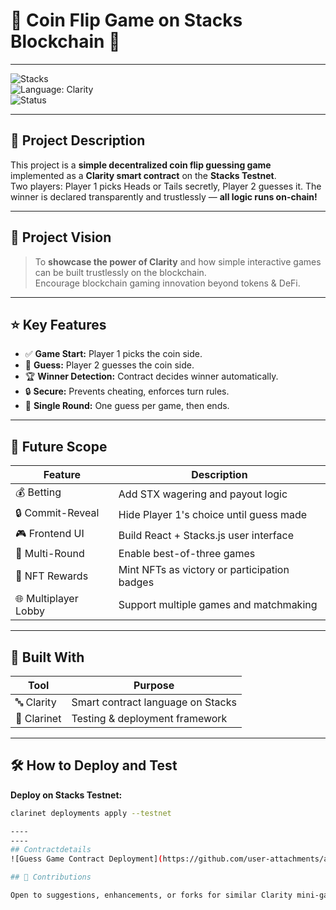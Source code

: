 # 🎲 **Coin Flip Game on Stacks Blockchain** 🎲

---

![Stacks](https://img.shields.io/badge/Stacks-Testnet-blue?style=for-the-badge&logo=stacks)  
![Language: Clarity](https://img.shields.io/badge/Language-Clarity-purple?style=for-the-badge)  
![Status](https://img.shields.io/badge/Status-Development-orange?style=for-the-badge)

---

## 📜 Project Description  
This project is a **simple decentralized coin flip guessing game** implemented as a **Clarity smart contract** on the **Stacks Testnet**.  
Two players: Player 1 picks Heads or Tails secretly, Player 2 guesses it. The winner is declared transparently and trustlessly — **all logic runs on-chain!**

---

## 🔭 Project Vision  
> To **showcase the power of Clarity** and how simple interactive games can be built trustlessly on the blockchain.  
> Encourage blockchain gaming innovation beyond tokens & DeFi.

---

## ⭐ Key Features

- ✅ **Game Start:** Player 1 picks the coin side.
- 🎯 **Guess:** Player 2 guesses the coin side.
- 🏆 **Winner Detection:** Contract decides winner automatically.
- 🔒 **Secure:** Prevents cheating, enforces turn rules.
- 🔁 **Single Round:** One guess per game, then ends.

---

## 🚀 Future Scope

| Feature              | Description                                  |
|----------------------|----------------------------------------------|
| 💰 Betting           | Add STX wagering and payout logic            |
| 🔒 Commit-Reveal     | Hide Player 1's choice until guess made      |
| 🎮 Frontend UI       | Build React + Stacks.js user interface       |
| 🔄 Multi-Round       | Enable best-of-three games                    |
| 🏅 NFT Rewards       | Mint NFTs as victory or participation badges |
| 🌐 Multiplayer Lobby | Support multiple games and matchmaking       |

---

## 🧱 Built With

| Tool        | Purpose                               |
|-------------|-------------------------------------|
| 🔤 Clarity  | Smart contract language on Stacks   |
| 🔧 Clarinet | Testing & deployment framework       |

---

## 🛠 How to Deploy and Test

**Deploy on Stacks Testnet:**  
```bash
clarinet deployments apply --testnet

----
----
## Contractdetails
![Guess Game Contract Deployment](https://github.com/user-attachments/assets/db43bf8f-bb64-493c-9375-75e4c6c16783)

## 🙌 Contributions

Open to suggestions, enhancements, or forks for similar Clarity mini-games!

